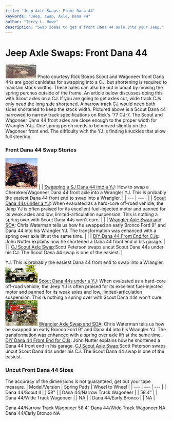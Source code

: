 ```yaml
---
title: "Jeep Axle Swaps: Front Dana 44"
keywords: "Jeep, swap, Axle, Dana 44"
author: "Terry L. Howe"
description: "Swap ideas to get a front Dana 44 axle into your Jeep."
---
```


# Jeep Axle Swaps: Front Dana 44
[![Cut Dana 44 front](d44sfT.jpg)](d44sf.jpg)
Photo courtesy Rick Boiros
Scout and Wagoneer front Dana 44s are good canidates for swapping into
a CJ, but shortening is required to maintain stock widths.  These axles
can also be put in uncut by moving the spring perches outside of the
frame.  An article below discusses doing this with Scout axles on a
CJ.
If you are going to get axles cut, wide track CJs only need
the long side shortened.  A narrow track CJ would need
both sides shortened to keep the stock width.
Pictured above is a Scout Dana 44 narrowed to narrow track
specifications on Rick's '77 CJ-7.
The Scout and Wagoneer Dana 44 front axles are close enough to the
proper width for Wrangler YJs.  One spring perch needs to be moved
slightly on the Wagoneer front end.  The difficulty with the YJ
is finding knuckles that allow full steering.
### Front Dana 44 Swap Stories
![YJ Dana 44 Swap](/toc/sjtoc.jpg)
|  | [Swapping a SJ Dana 44 into a YJ](/convaxle/sjd44yj/):
How to swap a Cherokee/Wagoneer Dana 44 front axle into a Wrangler
YJ.  This is probably the easiest Dana 44 front end to swap into
a Wrangler. |
| --- | --- |
|  | [Scout Dana 44s under a YJ](/convaxle/ihscout/):
When evaluated as a hard-core off-road vehicle, the Jeep YJ is
often praised for its excellent fuel-injected motor and panned for
its weak axles and low, limited-articulation suspension.  This
is nothing a spring over with Scout Dana 44s won't cure. |
|  | [Wrangler Axle Swap and SOA](/convaxle/fordeb/):
Chris Waterman tells us how he swapped an early Bronco Ford 9"
and Dana 44 into his Wrangler YJ.  The transformation was enhanced
with a spring over axle lift at the same time. |
|  | [DIY Dana 44 Front End for CJs](/convaxle/sjd44front.html):
John Nutter explains how he shortened a Dana 44 front end in his
garage. |
|  | [CJ Scout Axle Swap](/convaxle/peterson.html):Scott Peterson swaps uncut Scout Dana 44s
under his CJ.  The Scout Dana 44 swap is one of the easiest. |

YJ.  This is probably the easiest Dana 44 front end to swap into
a Wrangler.
![44ed YJ](/convaxle/ihscout/ss18_toc.jpg)
[Scout Dana 44s under a YJ](/convaxle/ihscout/):
When evaluated as a hard-core off-road vehicle, the Jeep YJ is
often praised for its excellent fuel-injected motor and panned for
its weak axles and low, limited-articulation suspension.  This
is nothing a spring over with Scout Dana 44s won't cure.
![SOA YJ](/convaxle/fordeb/hutflx1_.jpg)
[Wrangler Axle Swap and SOA](/convaxle/fordeb/):
Chris Waterman tells us how he swapped an early Bronco Ford 9"
and Dana 44 into his Wrangler YJ.  The transformation was enhanced
with a spring over axle lift at the same time.
[DIY Dana 44 Front End for CJs](/convaxle/sjd44front.html):
John Nutter explains how he shortened a Dana 44 front end in his
garage.
[CJ Scout Axle Swap](/convaxle/peterson.html):Scott Peterson swaps uncut Scout Dana 44s
under his CJ.  The Scout Dana 44 swap is one of the easiest.
### Uncut Front Dana 44 Sizes
The accuracy of the dimensions is not guaranteed, get out your tape
measure.
| Model/Version | Spring Pads | Wheel to Wheel |
| --- | --- | --- |
| Dana 44/Scout II |  | 58" |
| Dana 44/Narrow Track Wagoneer |  | 58.4" |
| Dana 44/Wide Track Wagoneer |  | NA |
| Dana 44/Early Bronco |  | NA |

Dana 44/Narrow Track Wagoneer  58.4" 
Dana 44/Wide Track Wagoneer  NA 
Dana 44/Early Bronco  NA